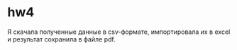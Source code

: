 # hw4

Я скачала полученные данные в csv-формате, импортировала их в excel и результат сохранила в файле pdf.
